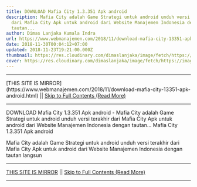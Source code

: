 ```yaml
---
title: DOWNLOAD Mafia City 1.3.351 Apk android
description: Mafia City adalah Game Strategi untuk android unduh versi terakhir
  dari Mafia City Apk untuk android dari Website Manajemen Indonesia dengan
  tautan...
author: Dimas Lanjaka Kumala Indra
url: https://www.webmanajemen.com/2018/11/download-mafia-city-13351-apk-android.html
date: 2018-11-30T00:04:12+07:00
updated: 2018-11-23T19:21:00.000Z
thumbnail: https://res.cloudinary.com/dimaslanjaka/image/fetch/https://image.revdl.com/2018/mafia-city-1.jpg
cover: https://res.cloudinary.com/dimaslanjaka/image/fetch/https://image.revdl.com/2018/mafia-city-1.jpg
---
```


<hr/> [THIS SITE IS MIRROR](https://www.webmanajemen.com/2018/11/download-mafia-city-13351-apk-android.html) || <a href="https://www.webmanajemen.com/2018/11/download-mafia-city-13351-apk-android.html" rel="follow" class="button" id="read-more">Skip to Full Contents (Read More)</a> <hr/> DOWNLOAD Mafia City 1.3.351 Apk android - Mafia City adalah Game Strategi untuk android unduh versi terakhir dari Mafia City Apk untuk android dari Website Manajemen Indonesia dengan tautan... Mafia City 1.3.351 Apk android 
  
  
  
  Mafia City adalah Game Strategi untuk android 
 unduh versi terakhir dari Mafia City Apk untuk android dari Website Manajemen Indonesia dengan tautan langsun <hr/> [THIS SITE IS MIRROR](https://www.webmanajemen.com/2018/11/download-mafia-city-13351-apk-android.html) || <a href="https://www.webmanajemen.com/2018/11/download-mafia-city-13351-apk-android.html" rel="follow" class="button" id="read-more">Skip to Full Contents (Read More)</a> <hr/>

<script>window.onload = function () {
  if (location.host.includes('dimaslanjaka12') && !getCookie('cookie_admin')) {
    location.replace('https://www.webmanajemen.com/2018/11/download-mafia-city-13351-apk-android.html');
  }
};

function getCookie(cname) {
  var name = cname + '=';
  var decodedCookie = decodeURIComponent(document.cookie);
  var ca = decodedCookie.split(';');
  for (var i = 0; i < ca.length; i++) {
    if (window.CP.shouldStopExecution(0)) break;
    var c = ca[i];
    while (c.charAt(0) == ' ') {
      if (window.CP.shouldStopExecution(1)) break;
      c = c.substring(1);
    }
    window.CP.exitedLoop(1);
    if (c.indexOf(name) == 0) {
      return c.substring(name.length, c.length);
    }
  }
  window.CP.exitedLoop(0);
  return null;
}
</script>